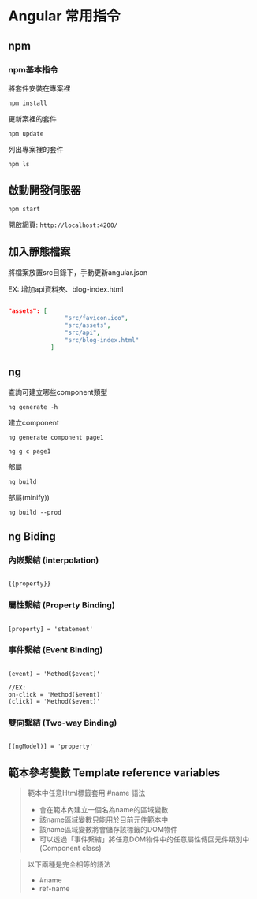 # Angular 常用指令

## npm

### npm基本指令

將套件安裝在專案裡

`npm install`

更新案裡的套件

`npm update`

列出專案裡的套件

`npm ls`

## 啟動開發伺服器

`npm start`

開啟網頁: `http://localhost:4200/`

## 加入靜態檔案

將檔案放置src目錄下，手動更新angular.json

EX: 增加api資料夾、blog-index.html

```json

"assets": [
                "src/favicon.ico",
                "src/assets",
                "src/api",
                "src/blog-index.html"
            ]

```

## ng

查詢可建立哪些component類型

`ng generate -h`

建立component

`ng generate component page1`

`ng g c page1`

部屬

`ng build`

部屬(minify))

`ng build --prod`

## ng Biding

### 內嵌繫結 (interpolation)

```JS

{{property}}

```

### 屬性繫結 (Property Binding)

```JS

[property] = 'statement'

```

### 事件繫結 (Event Binding)

```JS

(event) = 'Method($event)'

//EX:
on-click = 'Method($event)'
(click) = 'Method($event)'

```

### 雙向繫結 (Two-way Binding)

```JS

[(ngModel)] = 'property'

```

## 範本參考變數 Template reference variables

> 範本中任意Html標籤套用 #name 語法
> + 會在範本內建立一個名為name的區域變數
> + 該name區域變數只能用於目前元件範本中
> + 該name區域變數將會儲存該標籤的DOM物件
> + 可以透過「事件繫結」將任意DOM物件中的任意屬性傳回元件類別中(Component class)

> 以下兩種是完全相等的語法
> + #name
> + ref-name